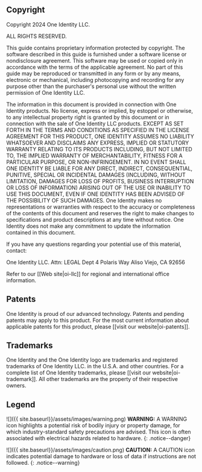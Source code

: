## Copyright

Copyright 2024 One Identity LLC.

ALL RIGHTS RESERVED.

This guide contains proprietary information protected by copyright. The
software described in this guide is furnished under a software license
or nondisclosure agreement. This software may be used or copied only in
accordance with the terms of the applicable agreement. No part of this
guide may be reproduced or transmitted in any form or by any means,
electronic or mechanical, including photocopying and recording for any
purpose other than the purchaser's personal use without the written
permission of One Identity LLC.

The information in this document is provided in connection with One
Identity products. No license, express or implied, by estoppel or
otherwise, to any intellectual property right is granted by this
document or in connection with the sale of One Identity LLC products.
EXCEPT AS SET FORTH IN THE TERMS AND CONDITIONS AS SPECIFIED IN THE
LICENSE AGREEMENT FOR THIS PRODUCT, ONE IDENTITY ASSUMES NO LIABILITY
WHATSOEVER AND DISCLAIMS ANY EXPRESS, IMPLIED OR STATUTORY WARRANTY
RELATING TO ITS PRODUCTS INCLUDING, BUT NOT LIMITED TO, THE IMPLIED
WARRANTY OF MERCHANTABILITY, FITNESS FOR A PARTICULAR PURPOSE, OR
NON-INFRINGEMENT. IN NO EVENT SHALL ONE IDENTITY BE LIABLE FOR ANY
DIRECT, INDIRECT, CONSEQUENTIAL, PUNITIVE, SPECIAL OR INCIDENTAL DAMAGES
(INCLUDING, WITHOUT LIMITATION, DAMAGES FOR LOSS OF PROFITS, BUSINESS
INTERRUPTION OR LOSS OF INFORMATION) ARISING OUT OF THE USE OR INABILITY
TO USE THIS DOCUMENT, EVEN IF ONE IDENTITY HAS BEEN ADVISED OF THE
POSSIBILITY OF SUCH DAMAGES. One Identity makes no representations or
warranties with respect to the accuracy or completeness of the contents
of this document and reserves the right to make changes to
specifications and product descriptions at any time without notice. One
Identity does not make any commitment to update the information
contained in this document.

If you have any questions regarding your potential use of this material,
contact:

One Identity LLC. Attn: LEGAL Dept 4 Polaris Way Aliso Viejo, CA 92656

Refer to our [[Web site|oi-llc]] for regional
and international office information.

## Patents

One Identity is proud of our advanced technology. Patents and pending
patents may apply to this product. For the most current information
about applicable patents for this product, please [[visit our website|oi-patents]].

## Trademarks

One Identity and the One Identity logo are trademarks and registered
trademarks of One Identity LLC. in the U.S.A. and other countries. For a
complete list of One Identity trademarks, please [[visit our website|oi-trademark]].
All other trademarks are the property of their respective owners.

## Legend

![]({{ site.baseurl}}/assets/images/warning.png) **WARNING:**
A WARNING icon highlights a potential risk of bodily injury or property damage, for which industry-standard safety precautions are advised. This icon is often associated with electrical hazards related to hardware.
{: .notice--danger}

![]({{ site.baseurl}}/assets/images/caution.png) **CAUTION:**
A CAUTION icon indicates potential damage to hardware or loss of data if instructions are not followed.
{: .notice--warning}
